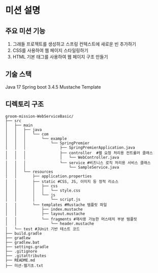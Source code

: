 # 미션 설명
## 주요 미션 기능
1) 그래들 프로젝트를 생성하고 스프링 컨텍스트에 새로운 빈 추가하기
2) CSS를 사용하여 웹 페이지 스타일링하기
3) HTML 기본 태그를 사용하여 웹 페이지 구조 만들기

## 기술 스택
Java 17
Spring boot 3.4.5
Mustache Template

## 디렉토리 구조
```
groom-mission-WebServiceBasic/
├── src
│   ├── main
│   │   ├── java
│   │   │   └── com
│   │   │       └── example
│   │   │           └── SpringPremier
│   │   │               ├── SpringPremierApplication.java
│   │   │               ├── controller  #웹 요청 처리용 컨트롤러 클래스
│   │   │               │   └── WebController.java
│   │   │               └── service #비즈니스 로직 처리용 서비스 클래스
│   │   │                   └── SampleService.java
│   │   └── resources
│   │       ├── application.properties
│   │       ├── static #CSS, JS, 이미지 등 정적 리소스
│   │       │   ├── css
│   │       │   │   └── style.css
│   │       │   └── js
│   │       │       └── script.js
│   │       └── templates #Mustache 템플릿 파일
│   │           ├── index.mustache
│   │           ├── layout.mustache
│   │           └── fragments #재사용 가능한 머스테치 부분 템플릿
│   │               └── header.mustache
│   └── test #JUnit 기반 테스트 코드
├── build.gradle
├── gradlew
├── gradlew.bat
├── settings.gradle
├── .gitignore
├── .gitattributes
├── README.md
├── 미션-웹기초.txt
```